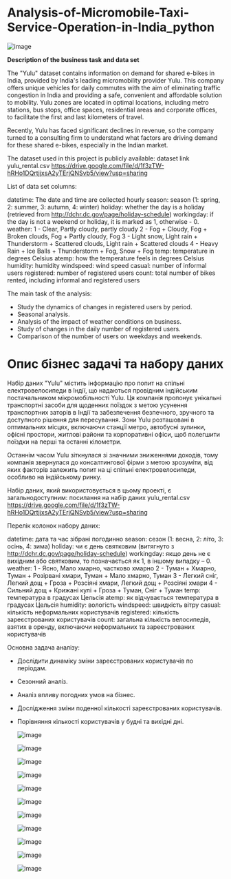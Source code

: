 # Analysis-of-Micromobile-Taxi-Service-Operation-in-India_python

![image](https://github.com/user-attachments/assets/ad28691d-3e72-4ff7-a2ec-fdb657aae014)

**Description of the business task and data set**

The "Yulu" dataset contains information on demand for shared e-bikes in India, provided by India's leading micromobility provider Yulu. This company offers unique vehicles for daily commutes with the aim of eliminating traffic congestion in India and providing a safe, convenient and affordable solution to mobility. Yulu zones are located in optimal locations, including metro stations, bus stops, office spaces, residential areas and corporate offices, to facilitate the first and last kilometers of travel.

Recently, Yulu has faced significant declines in revenue, so the company turned to a consulting firm to understand what factors are driving demand for these shared e-bikes, especially in the Indian market.

The dataset used in this project is publicly available: dataset link yulu_rental.csv https://drive.google.com/file/d/1f3zTW-hRHo1DQrtjjxsA2yTErjQNSvb5/view?usp=sharing

List of data set columns:

datetime: The date and time are collected hourly
season: season (1: spring, 2: summer, 3: autumn, 4: winter)
holiday: whether the day is a holiday (retrieved from http://dchr.dc.gov/page/holiday-schedule)
workingday: if the day is not a weekend or holiday, it is marked as 1, otherwise - 0.
weather:
1 - Clear, Partly cloudy, partly cloudy
2 - Fog + Cloudy, Fog + Broken clouds, Fog + Partly cloudy, Fog
3 - Light snow, Light rain + Thunderstorm + Scattered clouds, Light rain + Scattered clouds
4 - Heavy Rain + Ice Balls + Thunderstorm + Fog, Snow + Fog
temp: temperature in degrees Celsius
atemp: how the temperature feels in degrees Celsius
humidity: humidity
windspeed: wind speed
casual: number of informal users
registered: number of registered users
count: total number of bikes rented, including informal and registered users

The main task of the analysis:

* Study the dynamics of changes in registered users by period.
* Seasonal analysis.
* Analysis of the impact of weather conditions on business.
* Study of changes in the daily number of registered users.
* Comparison of the number of users on weekdays and weekends.
  
# Опис бізнес задачі та набору даних

Набір даних "Yulu" містить інформацію про попит на спільні електровелосипеди в Індії, що надаються провідним індійським постачальником мікромобільності Yulu. Ця компанія пропонує унікальні транспортні засоби для щоденних поїздок з метою усунення транспортних заторів в Індії та забезпечення безпечного, зручного та доступного рішення для пересування. Зони Yulu розташовані в оптимальних місцях, включаючи станції метро, автобусні зупинки, офісні простори, житлові райони та корпоративні офіси, щоб полегшити поїздки на перші та останні кілометри.

Останнім часом Yulu зіткнулася зі значними зниженнями доходів, тому компанія звернулася до консалтингової фірми з метою зрозуміти, від яких факторів залежить попит на ці спільні електровелосипеди, особливо на індійському ринку.

Набір даних, який використовується в цьому проекті, є загальнодоступним: посилання на набір даних yulu_rental.csv https://drive.google.com/file/d/1f3zTW-hRHo1DQrtjjxsA2yTErjQNSvb5/view?usp=sharing

Перелік колонок набору даних:

datetime: дата та час зібрані погодинно
season: сезон (1: весна, 2: літо, 3: осінь, 4: зима)
holiday: чи є день святковим (витягнуто з http://dchr.dc.gov/page/holiday-schedule)
workingday: якщо день не є вихідним або святковим, то позначається як 1, в іншому випадку – 0.
weather:
1 - Ясно, Мало хмарно, частково хмарно
2 - Туман + Хмарно, Туман + Розірвані хмари, Туман + Мало хмарно, Туман
3 - Легкий сніг, Легкий дощ + Гроза + Розсіяні хмари, Легкий дощ + Розсіяні хмари
4 - Сильний дощ + Крижані кулі + Гроза + Туман, Сніг + Туман
temp: температура в градусах Цельсія
atemp: як відчувається температура в градусах Цельсія
humidity: вологість
windspeed: швидкість вітру
casual: кількість неформальних користувачів
registered: кількість зареєстрованих користувачів
count: загальна кількість велосипедів, взятих в оренду, включаючи неформальних та зареєстрованих користувачів

Основна задача аналізу:

* Дослідити динаміку зміни зареєстрованих користувачів по періодам.
* Сезонний аналіз.
* Аналіз впливу погодних умов на бізнес.
* Дослідження зміни поденної кількості зареєстрованих користувачів.
* Порівняння кількості користувачів у будні та вихідні дні.

  ![image](https://github.com/user-attachments/assets/8d5b284c-7c25-43d6-942f-9651cb5f2d87)

  ![image](https://github.com/user-attachments/assets/26d28f9a-1d79-4ba8-b824-6f192be33218)

  ![image](https://github.com/user-attachments/assets/6477447a-b2c9-46c3-be12-9b04e0b3f1be)

  ![image](https://github.com/user-attachments/assets/d9d7889d-96e8-43a7-81fb-4452fe9da0e7)

  ![image](https://github.com/user-attachments/assets/cf9a45f2-8cb8-43e7-90ff-81544d66b646)

  ![image](https://github.com/user-attachments/assets/48b467a4-9b00-470a-bc03-eeba4a079d59)

  ![image](https://github.com/user-attachments/assets/b582ae4f-e8f6-48b7-9867-e09a5c85bbd5)

  ![image](https://github.com/user-attachments/assets/3462dc30-7098-4e61-afb9-524ce269ed78)

  ![image](https://github.com/user-attachments/assets/de210599-5911-4f41-830c-51757061a607)

  ![image](https://github.com/user-attachments/assets/21c4a648-8249-4a04-b3f0-08af731fba5c)

  ![image](https://github.com/user-attachments/assets/e451de7b-e8ef-4926-9aaf-8748b99024d4)












  




